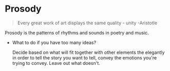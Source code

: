 # Prosody

> Every great work of art displays the same quality - unity
-Aristotle

Prosody is the patterns of rhythms and sounds in poetry and music.

- What to do if you have too many ideas?

    Decide based on what will fit together with other elements the elegantly in order to tell the story you want to tell, convey the emotions you're trying to convey. Leave out what doesn't.
